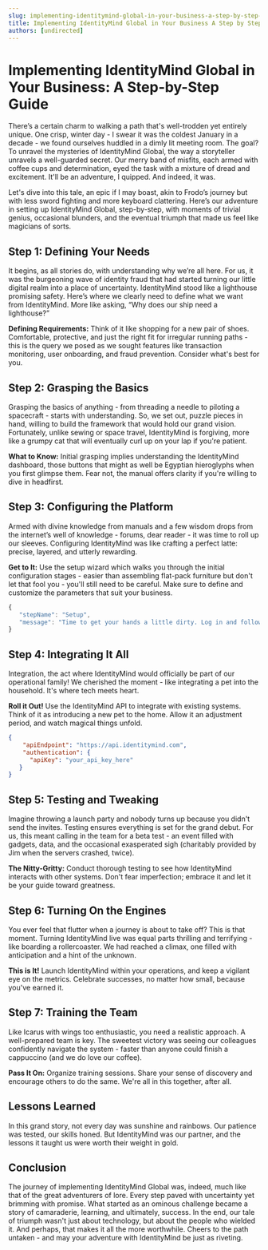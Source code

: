 ```yaml
---
slug: implementing-identitymind-global-in-your-business-a-step-by-step-guide
title: Implementing IdentityMind Global in Your Business A Step by Step Guide
authors: [undirected]
---
```



# Implementing IdentityMind Global in Your Business: A Step-by-Step Guide

There’s a certain charm to walking a path that's well-trodden yet entirely unique. One crisp, winter day - I swear it was the coldest January in a decade - we found ourselves huddled in a dimly lit meeting room. The goal? To unravel the mysteries of IdentityMind Global, the way a storyteller unravels a well-guarded secret. Our merry band of misfits, each armed with coffee cups and determination, eyed the task with a mixture of dread and excitement. It'll be an adventure, I quipped. And indeed, it was. 

Let's dive into this tale, an epic if I may boast, akin to Frodo’s journey but with less sword fighting and more keyboard clattering. Here’s our adventure in setting up IdentityMind Global, step-by-step, with moments of trivial genius, occasional blunders, and the eventual triumph that made us feel like magicians of sorts.

## Step 1: Defining Your Needs

It begins, as all stories do, with understanding why we’re all here. For us, it was the burgeoning wave of identity fraud that had started turning our little digital realm into a place of uncertainty. IdentityMind stood like a lighthouse promising safety. Here’s where we clearly need to define what we want from IdentityMind. More like asking, “Why does our ship need a lighthouse?”

**Defining Requirements:** Think of it like shopping for a new pair of shoes. Comfortable, protective, and just the right fit for irregular running paths - this is the query we posed as we sought features like transaction monitoring, user onboarding, and fraud prevention. Consider what's best for you.

## Step 2: Grasping the Basics

Grasping the basics of anything - from threading a needle to piloting a spacecraft - starts with understanding. So, we set out, puzzle pieces in hand, willing to build the framework that would hold our grand vision. Fortunately, unlike sewing or space travel, IdentityMind is forgiving, more like a grumpy cat that will eventually curl up on your lap if you're patient.

**What to Know:** Initial grasping implies understanding the IdentityMind dashboard, those buttons that might as well be Egyptian hieroglyphs when you first glimpse them. Fear not, the manual offers clarity if you're willing to dive in headfirst.

## Step 3: Configuring the Platform

Armed with divine knowledge from manuals and a few wisdom drops from the internet’s well of knowledge - forums, dear reader - it was time to roll up our sleeves. Configuring IdentityMind was like crafting a perfect latte: precise, layered, and utterly rewarding.

**Get to It:** Use the setup wizard which walks you through the initial configuration stages - easier than assembling flat-pack furniture but don't let that fool you - you'll still need to be careful. Make sure to define and customize the parameters that suit your business. 

```javascript
{
   "stepName": "Setup",
   "message": "Time to get your hands a little dirty. Log in and follow the prominent setup wizard."
}
```

## Step 4: Integrating It All

Integration, the act where IdentityMind would officially be part of our operational family! We cherished the moment - like integrating a pet into the household. It's where tech meets heart.

**Roll it Out!** Use the IdentityMind API to integrate with existing systems. Think of it as introducing a new pet to the home. Allow it an adjustment period, and watch magical things unfold.

```json
{
    "apiEndpoint": "https://api.identitymind.com",
    "authentication": {
      "apiKey": "your_api_key_here"
   }
}
```

## Step 5: Testing and Tweaking

Imagine throwing a launch party and nobody turns up because you didn't send the invites. Testing ensures everything is set for the grand debut. For us, this meant calling in the team for a beta test - an event filled with gadgets, data, and the occasional exasperated sigh (charitably provided by Jim when the servers crashed, twice).

**The Nitty-Gritty:** Conduct thorough testing to see how IdentityMind interacts with other systems. Don't fear imperfection; embrace it and let it be your guide toward greatness.

## Step 6: Turning On the Engines

You ever feel that flutter when a journey is about to take off? This is that moment. Turning IdentityMind live was equal parts thrilling and terrifying - like boarding a rollercoaster. We had reached a climax, one filled with anticipation and a hint of the unknown.

**This is It!** Launch IdentityMind within your operations, and keep a vigilant eye on the metrics. Celebrate successes, no matter how small, because you've earned it.

## Step 7: Training the Team

Like Icarus with wings too enthusiastic, you need a realistic approach. A well-prepared team is key. The sweetest victory was seeing our colleagues confidently navigate the system - faster than anyone could finish a cappuccino (and we do love our coffee).

**Pass It On:** Organize training sessions. Share your sense of discovery and encourage others to do the same. We're all in this together, after all.

## Lessons Learned

In this grand story, not every day was sunshine and rainbows. Our patience was tested, our skills honed. But IdentityMind was our partner, and the lessons it taught us were worth their weight in gold. 

## Conclusion

The journey of implementing IdentityMind Global was, indeed, much like that of the great adventurers of lore. Every step paved with uncertainty yet brimming with promise. What started as an ominous challenge became a story of camaraderie, learning, and ultimately, success. In the end, our tale of triumph wasn't just about technology, but about the people who wielded it. And perhaps, that makes it all the more worthwhile. Cheers to the path untaken - and may your adventure with IdentityMind be just as riveting.